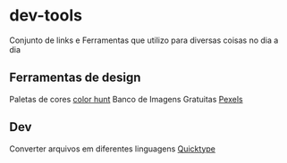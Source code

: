 # dev-tools
Conjunto de links e Ferramentas que utilizo para diversas coisas no dia a dia

## Ferramentas de design

Paletas de cores [color hunt](https://colorhunt.co/)
Banco de Imagens Gratuitas [Pexels](https://www.pexels.com/pt-br/)

## Dev

Converter arquivos em diferentes linguagens [Quicktype](https://app.quicktype.io/)

